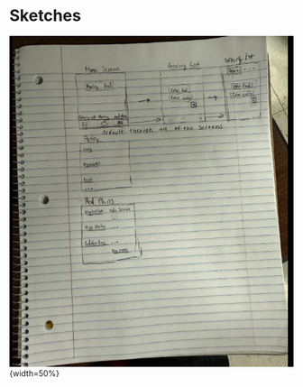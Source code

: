 # Sketches
![Sketches](https://github.com/ChicoState/ux-kitchen-pantry/blob/main/sketches/ux%20final.png){width=50%}
